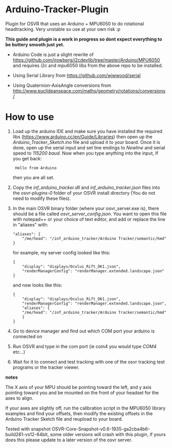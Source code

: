 # Arduino-Tracker-Plugin
Plugin for OSVR that uses an Arduino + MPU6050 to do rotational headtracking. Very unstable so use at your own risk :p

**This guide and plugin is a work in progress so dont expect everything to be buttery smooth just yet.**

* Arduino Code is just a slight rewrite of https://github.com/jrowberg/i2cdevlib/tree/master/Arduino/MPU6050
	and requires i2c and mpu6050 libs from the above repo to be installed.

* Using Serial Library from https://github.com/wjwwood/serial

* Using Quaternion-AxisAngle conversions from http://www.euclideanspace.com/maths/geometry/rotations/conversions/

# How to use
1. Load up the arduino IDE and make sure you have installed the required libs (https://www.arduino.cc/en/Guide/Libraries) then open up the *Arduino_Tracker_Sketch.ino* file and upload it to your board. Once it is done, open up the serial input and set line endings to *Newline* and serial speed to *115200 baud*. Now when you type anything into the input,
If you get back:

		Hello from Arduino

	then you are all set.
	
2. Copy the *inf_arduino_tracker.dll* and *inf_arduino_tracker.json* files into the *osvr-plugins-0* folder of your OSVR install directory (You do not need to modify these files).



3. In the main OSVR binary folder (where your osvr_server.exe is), there should be a file called *osvr_server_config.json*. You want to open this file with notepad++ or your choice of text editor, and add or replace the line in "aliases" with:
	
	```		
	"aliases": {
		"/me/head": "/inf_arduino_tracker/Arduino Tracker/semantic/hmd"
	}
	```
	for example, my server config looked like this:
	```
	{
		"display": "displays/Oculus_Rift_DK1.json",
		"renderManagerConfig": "renderManager.extended.landscape.json"
	}
	```
	and now looks like this:
	```
	{
		"display": "displays/Oculus_Rift_DK1.json",
		"renderManagerConfig": "renderManager.extended.landscape.json",
		"aliases": {
		"/me/head": "/inf_arduino_tracker/Arduino Tracker/semantic/hmd"
		}
	}
	```

4. Go to device manager and find out which COM port your arduino is connected on

5. Run OSVR and type in the com port (ie com4 you would type *COM4* etc...)

6. Wait for it to connect and test tracking with one of the osvr tracking test programs or the tracker viewer. 

**notes**

The X axis of your MPU should be pointing toward the left, and y axis pointing toward you and be mounted on the front of your headset for the axes to align.

If your axes are slightly off, run the calibration script in the MPU6050 library examples and find your offsets, then modify the existing offsets in the Arduino Tracker Sketch file and reupload to your board.

Tested with snapshot OSVR-Core-Snapshot-v0.6-1935-ga2cba4b6-build281-vs12-64bit, some older versions will crash with this plugin, if yours does this please update to a later version of the osvr server.
